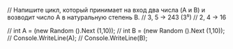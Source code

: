 //  Напишите цикл, который принимает на вход два числа (A и B) и возводит число A в натуральную степень B.
// 3, 5 -> 243 (3⁵)
// 2, 4 -> 16

// int A = (new Random ().Next (1,10));
// int B = (new Random ().Next (1,10));
// Console.WriteLine(A);
// Console.WriteLine(B);
